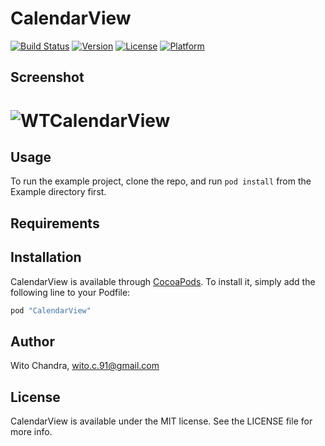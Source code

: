 # CalendarView
[![Build Status](https://travis-ci.org/witochandra/CalendarView.svg?branch=master)](https://travis-ci.org/witochandra/CalendarView)
[![Version](https://img.shields.io/cocoapods/v/WTCalendarView.svg?style=flat)](http://cocoapods.org/pods/WTCalendarView)
[![License](https://img.shields.io/cocoapods/l/WTCalendarView.svg?style=flat)](http://cocoapods.org/pods/WTCalendarView)
[![Platform](https://img.shields.io/cocoapods/p/WTCalendarView.svg?style=flat)](http://cocoapods.org/pods/WTCalendarView)

## Screenshot
# ![WTCalendarView](https://i.imgur.com/MVfXGBQ.png)

## Usage

To run the example project, clone the repo, and run `pod install` from the Example directory first.

## Requirements

## Installation

CalendarView is available through [CocoaPods](http://cocoapods.org). To install
it, simply add the following line to your Podfile:

```ruby
pod "CalendarView"
```

## Author

Wito Chandra, wito.c.91@gmail.com

## License

CalendarView is available under the MIT license. See the LICENSE file for more info.
